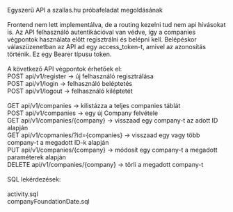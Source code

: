 Egyszerű API a szallas.hu próbafeladat megoldásának <br>
<br>
Frontend nem lett implementálva, de a routing kezelni tud nem api hívásokat is. Az API felhasználó autentikációval van védve, így a companies végpontok használata elött regisztrálni és belépni kell. Belépéskor válaszüzenetban az API ad egy access_token-t, amivel az azonosítás történik. Ez egy Bearer típusu token.<br>
<br>
A következő API végpontok érhetőek el:<br>
POST api/v1/register -> új felhasználó regisztrálása<br>
POST api/v1/login -> felhasználó beléptetés<br>
POST api/v1/logout -> felhasználó kiléptetét<br>
<br>
GET api/v1/companies -> kilistázza a teljes companies táblát<br>
POST api/v1/companies -> egy új Company felvétele<br>
GET api/v1/companies/{company} -> visszaad egy company-t az adott ID alapján<br>
GET api/v1/copmanies/?id={companies} -> visszaad egy vagy több company-t a megadott ID-k alapján<br>
PUT api/v1/companies/{company} -> módosít egy company-t a megadott paraméterek alapján<br>
DELETE api/v1/companies/{company} -> törli a megadott company-t<br>
<br>
SQL lekérdezések:<br>
<br>
activity.sql<br>
companyFoundationDate.sql<br>
